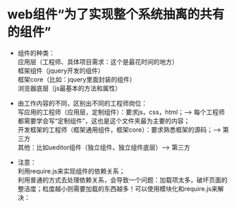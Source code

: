 # web组件“为了实现整个系统抽离的共有的组件”
- 组件的种类：  
应用层（工程师、具体项目需求：这个是最花时间的地方）     
框架组件（jquery开发的组件）    
框架core（比如：jquery里面封装的组件）      
浏览器底层（js最基本的方法和属性）    

- 由工作内容的不同，区别出不同的工程师岗位：  
写应用的工程师（应用层，定制组件）：要求js，css，html；--> 每个工程师都需要学会写“定制组件”，这也是这个文件夹最为主要的内容；      
开发框架的工程师（框架通用组件，框架core）：要求熟悉框架的源码；--> 第三方     
其他：比如ueditor组件（独立组件，独立组件底层）--> 第三方    

- 注意：  
利用require.js来实现组件的依赖关系；  
利用普通的方式去处理依赖关系，会导致一个问题：加载项太多，破坏页面的整洁度；粒度越小则需要加载的东西越多！可以使用模块化和require.js来解决：  








